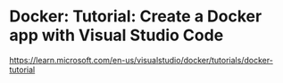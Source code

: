 # Docker: Tutorial: Create a Docker app with Visual Studio Code

<https://learn.microsoft.com/en-us/visualstudio/docker/tutorials/docker-tutorial>

